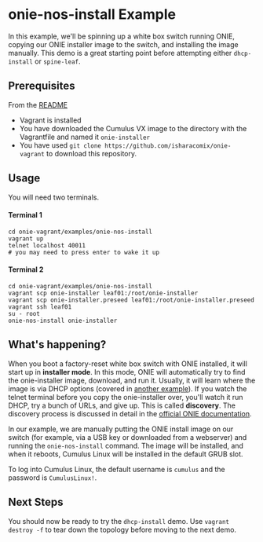 onie-nos-install Example
========================
In this example, we'll be spinning up a white box switch running ONIE, copying
our ONIE installer image to the switch, and installing the image manually.
This demo is a great starting point before attempting either `dhcp-install`
or `spine-leaf`.

Prerequisites
------------
From the [README](http://github.com/isharacomix/onie-vagrant)

  * Vagrant is installed
  * You have downloaded the Cumulus VX image to the directory with the Vagrantfile
    and named it `onie-installer`
  * You have used `git clone https://github.com/isharacomix/onie-vagrant` to
    download this repository.


Usage
-----
You will need two terminals.

#### Terminal 1
    cd onie-vagrant/examples/onie-nos-install
    vagrant up
    telnet localhost 40011
    # you may need to press enter to wake it up

#### Terminal 2
    cd onie-vagrant/examples/onie-nos-install
    vagrant scp onie-installer leaf01:/root/onie-installer
    vagrant scp onie-installer.preseed leaf01:/root/onie-installer.preseed
    vagrant ssh leaf01
    su - root
    onie-nos-install onie-installer


What's happening?
-----------------
When you boot a factory-reset white box switch with ONIE installed, it will
start up in **installer mode**. In this mode, ONIE will automatically try to
find the onie-installer image, download, and run it. Usually, it will learn
where the image is via DHCP options (covered in
[another example](http://github.com/isharacomix/onie-vagrant/tree/master/examples/dhcp-install)).
If you watch the telnet terminal before you copy the onie-installer over,
you'll watch it run DHCP, try a bunch of URLs, and give up. This is called
**discovery**. The discovery process is discussed in detail in the
[official ONIE documentation](https://github.com/opencomputeproject/onie/wiki/Design-Spec-SW-Image-Discovery).

In our example, we are manually putting the ONIE install image on our switch
(for example, via a USB key or downloaded from a webserver) and running the
`onie-nos-install` command. The image will be installed, and when it reboots,
Cumulus Linux will be installed in the default GRUB slot.

To log into Cumulus Linux, the default username is `cumulus` and the password
is `CumulusLinux!`.


Next Steps
----------
You should now be ready to try the `dhcp-install` demo. Use `vagrant destroy -f`
to tear down the topology before moving to the next demo.
